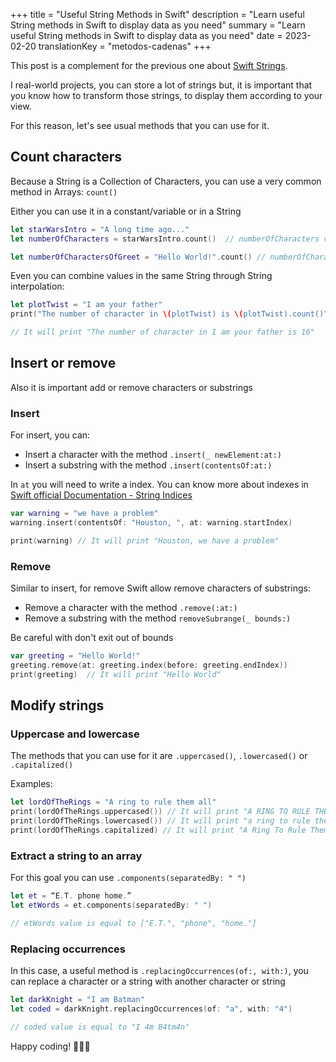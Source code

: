 +++
title = "Useful String Methods in Swift"
description = "Learn useful String methods in Swift to display data as you need"
summary = "Learn useful String methods in Swift to display data as you need"
date = 2023-02-20
translationKey = "metodos-cadenas"
+++

This post is a complement for the previous one about [Swift Strings](../swift-strings).

I real-world projects, you can store a lot of strings but, it is important that you know how to transform those strings, to display them according to your view.

For this reason, let's see usual methods that you can use for it.

## Count characters
Because a String is a Collection of Characters, you can use a very common method in Arrays: `count()`

Either you can use it in a constant/variable or in a String

```swift
let starWarsIntro = "A long time ago..."
let numberOfCharacters = starWarsIntro.count()  // numberOfCharacters value 18

let numberOfCharactersOfGreet = "Hello World!".count() // numberOfCharactersOfGreet value is 12
```

Even you can combine values in the same String through String interpolation:

```swift
let plotTwist = "I am your father"
print("The number of character in \(plotTwist) is \(plotTwist).count()")

// It will print "The number of character in I am your father is 16"
```

## Insert or remove
Also it is important add or remove characters or substrings

### Insert
For insert, you can:
- Insert a character with the method `.insert(_ newElement:at:)`
- Insert a substring with the method `.insert(contentsOf:at:)`

In `at` you will need to write a index. You can know more about indexes in [Swift official Documentation - String Indices](https://docs.swift.org/swift-book/documentation/the-swift-programming-language/stringsandcharacters/#String-Indices)

```swift
var warning = "we have a problem"
warning.insert(contentsOf: "Houston, ", at: warning.startIndex)

print(warning) // It will print "Houston, we have a problem"
```

### Remove
Similar to insert, for remove Swift allow remove characters of substrings:
- Remove a character with the method `.remove(:at:)`
- Remove a substring with the method `removeSubrange(_ bounds:)`

Be careful with don't exit out of bounds

```swift
var greeting = "Hello World!"
greeting.remove(at: greeting.index(before: greeting.endIndex))
print(greeting)  // It will print "Hello World"
```

## Modify strings
### Uppercase and lowercase
The methods that you can use for it are `.uppercased()`, `.lowercased()` or `.capitalized()`

Examples:
```swift
let lordOfTheRings = "A ring to rule them all"
print(lordOfTheRings.uppercased()) // It will print "A RING TO RULE THEM ALL"
print(lordOfTheRings.lowercased()) // It will print "a ring to rule them all"
print(lordOfTheRings.capitalized) // It will print "A Ring To Rule Them All"
```
### Extract a string to an array
For this goal you can use `.components(separatedBy: " ")`

```swift
let et = “E.T. phone home.”
let etWords = et.components(separatedBy: " ")

// etWords value is equal to ["E.T.", "phone", "home."]
```

### Replacing occurrences
In this case, a useful method is `.replacingOccurrences(of:, with:)`, you can replace a character or a string with another character or string

```swift
let darkKnight = "I am Batman"
let coded = darkKnight.replacingOccurrences(of: "a", with: "4")

// coded value is equal to "I 4m B4tm4n"
```

Happy coding! 👨🏻‍💻
